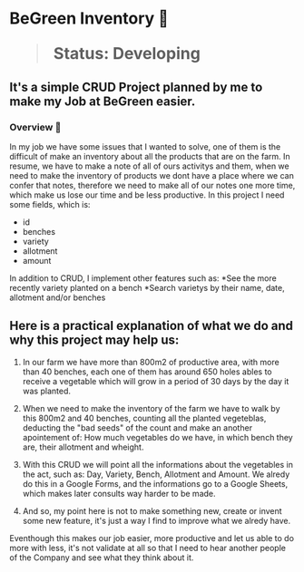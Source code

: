 <h1> BeGreen Inventory 🌱 </h>

> Status: Developing

## It's a simple CRUD Project planned by me to make my Job at BeGreen easier.

### Overview 📝

In my job we have some issues that I wanted to solve, one of them is the difficult of make an inventory about all the products that are on the farm. In resume, we have to make a note of all of ours activitys and them, when we need to make the inventory of products we dont have a place where we can confer that notes, therefore we need to make all of our notes one more time, which make us lose our time and be less productive.
In this project I need some fields, which is:

+ id
+ benches
+ variety
+ allotment
+ amount

In addition to CRUD, I implement other features such as:
*See the more recently variety planted on a bench
*Search varietys by their name, date, allotment and/or benches

## Here is a practical explanation of what we do and why this project may help us:

1. In our farm we have more than 800m2 of productive area, with more than 40 benches, each one of them has around 650 holes ables to receive a vegetable which will grow in a period of 30 days by the day it was planted.

2. When we need to make the inventory of the farm we have to walk by this 800m2 and 40 benches, counting all the planted vegeteblas, deducting the "bad seeds" of the count and make an another apointement of: How much vegetables do we have, in which bench they are, their allotment and wheight.

3. With this CRUD we will point all the informations about the vegetables in the act, such as: Day, Variety, Bench, Allotment and Amount. We alredy do this in a Google Forms, and the informations go to a Google Sheets, which makes later consults way harder to be made.

4. And so, my point here is not to make something new, create or invent some new feature, it's just a way I find to improve what we alredy have.

Eventhough this makes our job easier, more productive and let us able to do more with less, it's not validate at all so that I need to hear another people of the Company and see what they think about it.
